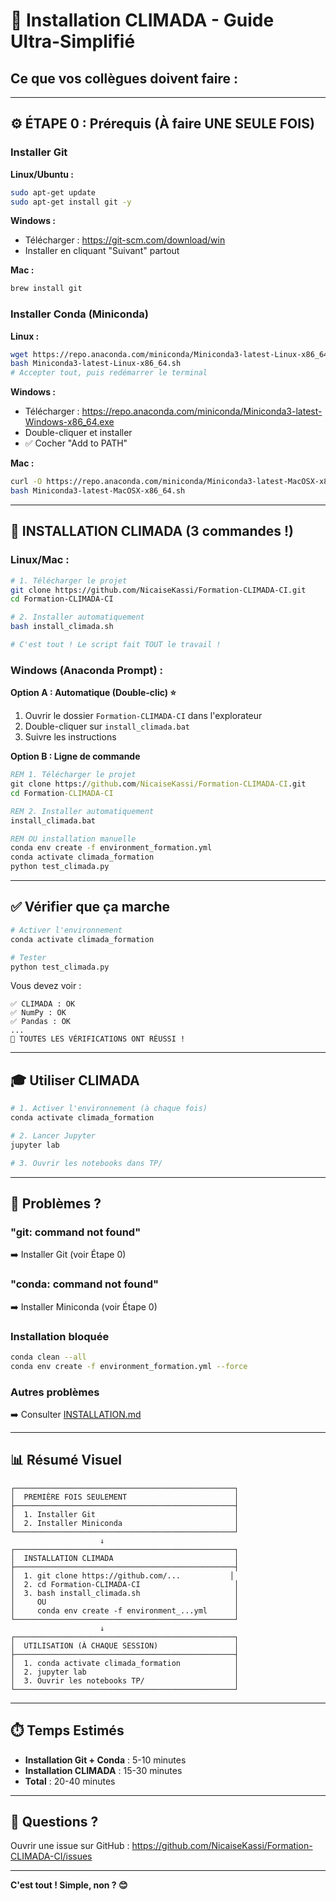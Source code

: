 # 🎯 Installation CLIMADA - Guide Ultra-Simplifié

## Ce que vos collègues doivent faire :

---

## ⚙️ ÉTAPE 0 : Prérequis (À faire UNE SEULE FOIS)

### Installer Git

**Linux/Ubuntu :**

```bash
sudo apt-get update
sudo apt-get install git -y
```

**Windows :**

- Télécharger : https://git-scm.com/download/win
- Installer en cliquant "Suivant" partout

**Mac :**

```bash
brew install git
```

### Installer Conda (Miniconda)

**Linux :**

```bash
wget https://repo.anaconda.com/miniconda/Miniconda3-latest-Linux-x86_64.sh
bash Miniconda3-latest-Linux-x86_64.sh
# Accepter tout, puis redémarrer le terminal
```

**Windows :**

- Télécharger : https://repo.anaconda.com/miniconda/Miniconda3-latest-Windows-x86_64.exe
- Double-cliquer et installer
- ✅ Cocher "Add to PATH"

**Mac :**

```bash
curl -O https://repo.anaconda.com/miniconda/Miniconda3-latest-MacOSX-x86_64.sh
bash Miniconda3-latest-MacOSX-x86_64.sh
```

---

## 🚀 INSTALLATION CLIMADA (3 commandes !)

### Linux/Mac :

```bash
# 1. Télécharger le projet
git clone https://github.com/NicaiseKassi/Formation-CLIMADA-CI.git
cd Formation-CLIMADA-CI

# 2. Installer automatiquement
bash install_climada.sh

# C'est tout ! Le script fait TOUT le travail !
```

### Windows (Anaconda Prompt) :

**Option A : Automatique (Double-clic) ⭐**

1. Ouvrir le dossier `Formation-CLIMADA-CI` dans l'explorateur
2. Double-cliquer sur `install_climada.bat`
3. Suivre les instructions

**Option B : Ligne de commande**

```cmd
REM 1. Télécharger le projet
git clone https://github.com/NicaiseKassi/Formation-CLIMADA-CI.git
cd Formation-CLIMADA-CI

REM 2. Installer automatiquement
install_climada.bat

REM OU installation manuelle
conda env create -f environment_formation.yml
conda activate climada_formation
python test_climada.py
```

---

## ✅ Vérifier que ça marche

```bash
# Activer l'environnement
conda activate climada_formation

# Tester
python test_climada.py
```

Vous devez voir :

```
✅ CLIMADA : OK
✅ NumPy : OK
✅ Pandas : OK
...
🎉 TOUTES LES VÉRIFICATIONS ONT RÉUSSI !
```

---

## 🎓 Utiliser CLIMADA

```bash
# 1. Activer l'environnement (à chaque fois)
conda activate climada_formation

# 2. Lancer Jupyter
jupyter lab

# 3. Ouvrir les notebooks dans TP/
```

---

## 🐛 Problèmes ?

### "git: command not found"

➡️ Installer Git (voir Étape 0)

### "conda: command not found"

➡️ Installer Miniconda (voir Étape 0)

### Installation bloquée

```bash
conda clean --all
conda env create -f environment_formation.yml --force
```

### Autres problèmes

➡️ Consulter [INSTALLATION.md](INSTALLATION.md)

---

## 📊 Résumé Visuel

```
┌─────────────────────────────────────────────────┐
│  PREMIÈRE FOIS SEULEMENT                        │
├─────────────────────────────────────────────────┤
│  1. Installer Git                               │
│  2. Installer Miniconda                         │
└─────────────────────────────────────────────────┘
                    ↓
┌─────────────────────────────────────────────────┐
│  INSTALLATION CLIMADA                           │
├─────────────────────────────────────────────────┤
│  1. git clone https://github.com/...           │
│  2. cd Formation-CLIMADA-CI                     │
│  3. bash install_climada.sh                     │
│     OU                                          │
│     conda env create -f environment_...yml      │
└─────────────────────────────────────────────────┘
                    ↓
┌─────────────────────────────────────────────────┐
│  UTILISATION (À CHAQUE SESSION)                 │
├─────────────────────────────────────────────────┤
│  1. conda activate climada_formation            │
│  2. jupyter lab                                 │
│  3. Ouvrir les notebooks TP/                    │
└─────────────────────────────────────────────────┘
```

---

## ⏱️ Temps Estimés

- **Installation Git + Conda** : 5-10 minutes
- **Installation CLIMADA** : 15-30 minutes
- **Total** : 20-40 minutes

---

## 📧 Questions ?

Ouvrir une issue sur GitHub : https://github.com/NicaiseKassi/Formation-CLIMADA-CI/issues

---

**C'est tout ! Simple, non ? 😊**
